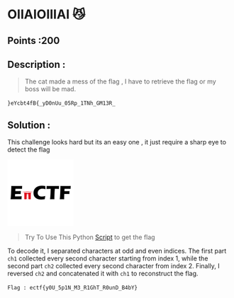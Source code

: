 # OIIAIOIIIAI 😼

## Points :200 <br />
## Description : <br />
> The cat made a mess of the flag , I have to retrieve the flag or my boss will be mad.

`}eYcbt4fB{_yD0nUu_05Rp_1TNh_GM13R_`




## Solution : 	<br />
This challenge looks hard but its an easy one , it just require a sharp eye to detect the flag 


![alt text](image.png)

> Try To Use This Python [Script](main.py) to get the flag

To decode it, I separated characters at odd and even indices. The first part `ch1` collected every second character starting from index 1, while the second part `ch2` collected every second character from index 2. Finally, I reversed `ch2` and concatenated it with `ch1` to reconstruct the flag.

`Flag : ectf{y0U_5p1N_M3_R1GhT_R0unD_B4bY}`